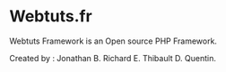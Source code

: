 Webtuts.fr
==========

Webtuts Framework is an Open source PHP Framework.

Created by :
  Jonathan B.
  Richard E.
  Thibault D.
  Quentin.
